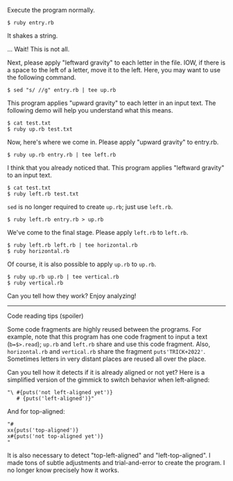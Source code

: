 Execute the program normally.

```
$ ruby entry.rb
```

It shakes a string.

... Wait! This is not all.

Next, please apply "leftward gravity" to each letter in the file.
IOW, if there is a space to the left of a letter, move it to the left.
Here, you may want to use the following command.

```
$ sed "s/ //g" entry.rb | tee up.rb
```

This program applies "upward gravity" to each letter in an input text.
The following demo will help you understand what this means.

```
$ cat test.txt
$ ruby up.rb test.txt
```

Now, here's where we come in.
Please apply "upward gravity" to entry.rb.

```
$ ruby up.rb entry.rb | tee left.rb
```

I think that you already noticed that.
This program applies "leftward gravity" to an input text.

```
$ cat test.txt
$ ruby left.rb test.txt
```

`sed` is no longer required to create `up.rb`; just use `left.rb`.

```
$ ruby left.rb entry.rb > up.rb
```

We've come to the final stage.
Please apply `left.rb` to `left.rb`.

```
$ ruby left.rb left.rb | tee horizontal.rb
$ ruby horizontal.rb
```

Of course, it is also possible to apply `up.rb` to `up.rb`.

```
$ ruby up.rb up.rb | tee vertical.rb
$ ruby vertical.rb
```

Can you tell how they work? Enjoy analyzing!



---
Code reading tips (spoiler)

Some code fragments are highly reused between the programs.
For example, note that this program has one code fragment to input a text
(`b=$>.read`); `up.rb` and `left.rb` share and use this code fragment.
Also, `horizontal.rb` and `vertical.rb` share the fragment `puts'TRICK+2022'`.
Sometimes letters in very distant places are reused all over the place.

Can you tell how it detects if it is already aligned or not yet?
Here is a simplified version of the gimmick to switch behavior when
left-aligned:

```
"\ #{puts('not left-aligned yet')}
   # {puts('left-aligned')}"
```

And for top-aligned:

```
"#
xx{puts('top-aligned')}
x#{puts('not top-aligned yet')}
"
```

It is also necessary to detect "top-left-aligned" and "left-top-aligned".
I made tons of subtle adjustments and trial-and-error to create the program.
I no longer know precisely how it works.
